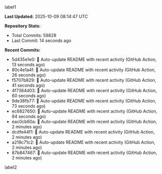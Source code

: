 
label1 
<!-- ACTIVITY_START -->
**Last Updated:** 2025-10-09 08:14:47 UTC

**Repository Stats:**
- Total Commits: 59828
- Last Commit: 14 seconds ago

**Recent Commits:**
- 5d435e1e0: 🤖 Auto-update README with recent activity (GitHub Action, 13 seconds ago)
- 80c4e1a4f: 🤖 Auto-update README with recent activity (GitHub Action, 26 seconds ago)
- f5707b829: 🤖 Auto-update README with recent activity (GitHub Action, 41 seconds ago)
- 4f7384d03: 🤖 Auto-update README with recent activity (GitHub Action, 60 seconds ago)
- 9de38fb77: 🤖 Auto-update README with recent activity (GitHub Action, 73 seconds ago)
- ec6827650: 🤖 Auto-update README with recent activity (GitHub Action, 84 seconds ago)
- eac0cb60a: 🤖 Auto-update README with recent activity (GitHub Action, 2 minutes ago)
- dcdfe44f1: 🤖 Auto-update README with recent activity (GitHub Action, 2 minutes ago)
- a219c71c2: 🤖 Auto-update README with recent activity (GitHub Action, 2 minutes ago)
- 87b847467: 🤖 Auto-update README with recent activity (GitHub Action, 2 minutes ago)
<!-- ACTIVITY_END -->

label2
